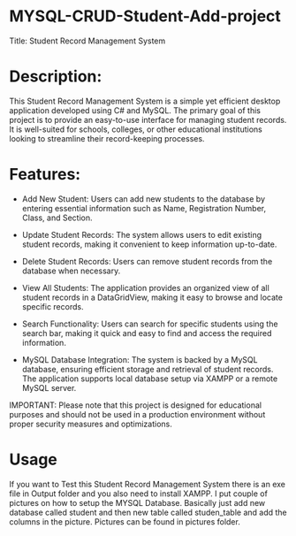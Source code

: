 # MYSQL-CRUD-Student-Add-project
Title: Student Record Management System

# Description:

This Student Record Management System is a simple yet efficient desktop application developed using C# and MySQL. 
The primary goal of this project is to provide an easy-to-use interface for managing student records. 
It is well-suited for schools, colleges, or other educational institutions looking to streamline their record-keeping processes.


# Features:

* Add New Student: Users can add new students to the database by entering essential information such as Name, Registration Number, Class, and Section.

* Update Student Records: The system allows users to edit existing student records, making it convenient to keep information up-to-date.

* Delete Student Records: Users can remove student records from the database when necessary.

* View All Students: The application provides an organized view of all student records in a DataGridView, making it easy to browse and locate specific records.

* Search Functionality: Users can search for specific students using the search bar, making it quick and easy to find and access the required information.

* MySQL Database Integration: The system is backed by a MySQL database, ensuring efficient storage and retrieval of student records. The application supports local database setup via XAMPP or a remote MySQL server.

IMPORTANT: Please note that this project is designed for educational purposes and should not be used in a production environment without proper security measures and optimizations.


# Usage

If you want to Test this Student Record Management System there is an exe file in Output folder and you also need to install XAMPP. I put couple of pictures on how to setup the MYSQL Database. Basically just add new database called student and then new table called studen_table and add the columns in the picture. Pictures can be found in pictures folder.
